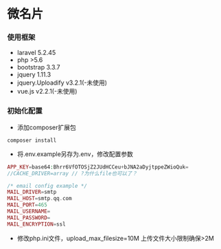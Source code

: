 # 微名片 

### 使用框架 

- laravel 5.2.45
- php >5.6
- bootstrap 3.3.7
- jquery 1.11.3
- jquery.Uploadify 	v3.2.1(-未使用)
- vue.js v2.2.1(-未使用)

### 初始化配置

- 添加composer扩展包

```shell
composer install
```

- 将.env.example另存为.env，修改配置参数

```php
APP_KEY=base64:Bhrr6VfOTOSjZ2JUdHCCeu+bJNA2aDyjtppeZWioQuk=      
//CACHE_DRIVER=array // ?为什么file也可以了？

/* email config example */
MAIL_DRIVER=smtp
MAIL_HOST=smtp.qq.com
MAIL_PORT=465
MAIL_USERNAME=
MAIL_PASSWORD=
MAIL_ENCRYPTION=ssl

```

- 修改php.ini文件，upload_max_filesize=10M 上传文件大小限制确保>2M
